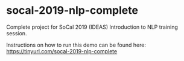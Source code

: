 # socal-2019-nlp-complete
Complete project for SoCal 2019 (IDEAS) Introduction to NLP training session.
 
Instructions on how to run this demo can be found here: https://tinyurl.com/socal-2019-nlp-complete